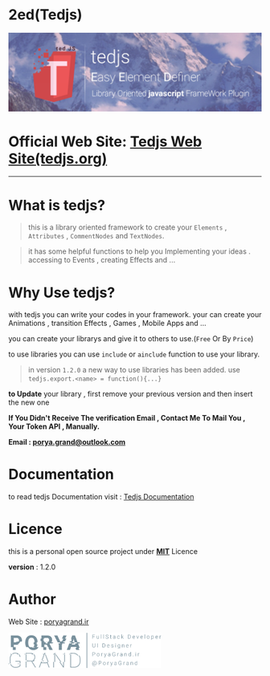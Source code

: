 # 2ed(Tedjs)

![Easy Element Definer](./header.png)


# Official Web Site: [Tedjs Web Site(tedjs.org)](https://tedjs.org)
-----------------------------
# What is tedjs?
> this is a library oriented framework to create your `Elements` , `Attributes` , `CommentNodes` and `TextNodes`.

> it has some helpful functions to help you Implementing your ideas . accessing to Events , creating Effects and ...

# Why Use tedjs?
with tedjs you can write your codes in your framework.
your can create your Animations , transition Effects , Games , Mobile Apps and ...

you can create your librarys and give it to others to use.(`Free` Or By `Price`)


to use libraries you can use `include` or `ainclude` function to use your library.

> in version `1.2.0` a new way to use libraries has been added.
> use `tedjs.export.<name> = function(){...}`

**to Update** your library , first remove your previous version and then insert the new one

**If You Didn't Receive The verification Email , Contact Me To Mail You , Your Token API , Manually.**

**Email : porya.grand@outlook.com**

# Documentation
to read tedjs Documentation visit : [Tedjs Documentation](https://doc.tedjs.org/)


# Licence
this is a personal open source project under [**MIT**](https://github.com/poryagrand/tedjs/blob/master/LICENSE) Licence

**version** : 1.2.0

# Author

Web Site : [poryagrand.ir](http://poryagrand.ir)

<img src="./plogo.png" data-canonical-src="./plogo.png" style="width: auto;height: 70px;" height="70px"/>

